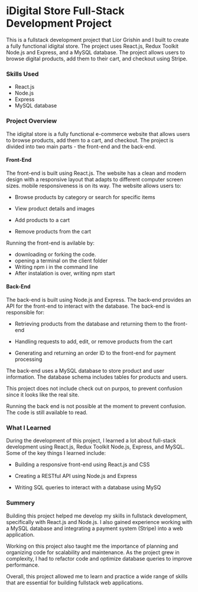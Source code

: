 <!DOCTYPE html>
<html lang="en">
<head>
    <meta charset="UTF-8">
    <meta http-equiv="X-UA-Compatible" content="IE=edge">
    <meta name="viewport" content="width=device-width, initial-scale=1.0">
</head>
<body>

<h1>iDigital Store Full-Stack Development Project</h1>
<p>This is a fullstack development project that Lior Grishin and I built to create a fully functional idigital store. The project uses React.js, Redux Toolkit Node.js and Express, and a MySQL database. The project allows users to browse digital products, add them to their cart, and checkout using Stripe.</p>
<h3>Skills Used</h3>
<ul>
<li>
React.js
</li>
<li>
Node.js
</li>
<li>
Express
</li>
<li>
MySQL database
</li>
</ul>

<h3>Project Overview</h3>
<p>The idigital store is a fully functional e-commerce website that allows users to browse products, add them to a cart, and checkout. The project is divided into two main parts - the front-end and the back-end.</p>

<h4>Front-End</h4>
<p>The front-end is built using React.js. The website has a clean and modern design with a responsive layout that adapts to different computer screen sizes. mobile responsiveness is on its way. The website allows users to:</p>
<ul><li><p>Browse products by category or search for specific items</p></li>
<li><p>View product details and images</p></li>
<li><p>Add products to a cart</p></li>
<li><p>Remove products from the cart</p></li>
</ul>
<p>Running the front-end is avilable by:</p>
    <ul>
        <li>downloading or forking the code.</li>
        <li>opening a terminal on the client folder</li>
        <li>Writing npm i in the command line</li>
        <li>After instalation is over, writing npm start</li>
    </ul>
 
<h4>Back-End</h4>
<p>The back-end is built using Node.js and Express. The back-end provides an API for the front-end to interact with the database. The back-end is responsible for:</p>
<ul>
<li><p>Retrieving products from the database and returning them to the front-end</p></li>
<li><p>Handling requests to add, edit, or remove products from the cart</p></li>
<li><p>Generating and returning an order ID to the front-end for payment processing</p></li>
</ul>
<p>The back-end uses a MySQL database to store product and user information. The database schema includes tables for products and users.</p>
<p>This project does not include check out on purpos, to prevent confusion since it looks like the real site.</p>
    
<p>Running the back end is not possible at the moment to prevent confusion. The code is still available to read.</p>

<h3>What I Learned</h3>
<p>During the development of this project, I learned a lot about full-stack development using React.js, Redux Toolkit Node.js, Express, and MySQL. Some of the key things I learned include:</p>
<ul>
<li><p>Building a responsive front-end using React.js and CSS</p></li>
<li><p>Creating a RESTful API using Node.js and Express</p></li>
<li><p>Writing SQL queries to interact with a database using MySQ</p></li>
</ul>    

<h3>Summery</h3>
<p>Building this project helped me develop my skills in fullstack development, specifically with React.js and Node.js. I also gained experience working with a MySQL database and integrating a payment system (Stripe) into a web application.

Working on this project also taught me the importance of planning and organizing code for scalability and maintenance. As the project grew in complexity, I had to refactor code and optimize database queries to improve performance.

Overall, this project allowed me to learn and practice a wide range of skills that are essential for building fullstack web applications.</p>
    
</body>
</html>
